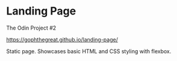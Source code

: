 # Landing Page 

The Odin Project #2

https://gophthegreat.github.io/landing-page/

Static page. Showcases basic HTML and CSS styling with flexbox.
